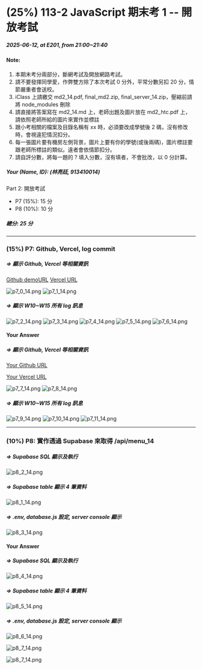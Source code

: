 # (25%) 113-2 JavaScript 期末考 1 -- 開放考試

##### 2025-06-12, at E201, from 21:00~21:40

#### Note:

1. 本期末考分兩部分，斷網考試及開放網路考試。
2. 請不要發揮同學愛，作弊雙方除了本次考試 0 分外，平常分數另扣 20 分，情節嚴重者會送校。
3. iClass 上請繳交 md2_14.pdf, final_md2.zip, final_server_14.zip，壓縮前請將 node_modules 刪除
4. 請直接將答案寫在 md2_14.md 上，老師出題及圖片放在 md2_htc.pdf 上，請依照老師所給的圖片來實作並標註
5. 跟小考相關的檔案及目錄名稱有 xx 時，必須要改成學號後 2 碼，沒有修改時，會視違犯情況扣分。
6. 每一張圖片要有機房左側背景，圖片上要有你的學號(或後兩碼)，圖片標註要跟老師所標註的類似。違者會依情節扣分。
7. 請自評分數，將每一題的 ? 填入分數，沒有填者，不會批改，以 0 分計算。

##### Your (Name, ID): (林亮廷, 913410014)

Part 2: 開放考試

- P7 (15%): 15 分
- P8 (10%): 10 分

##### 總分: 25 分

---

### (15%) P7: Github, Vercel, log commit

##### => 顯示 Github, Vercel 等相關資訊

[Github demoURL]()
[Vercel URL]()

![p7_0_14.png](p7_0_14.png)
![p7_1_14.png](p7_1_14.png)

##### => 顯示 W10~W15 所有 log 訊息

![p7_2_14.png](p7_2_14.png)
![p7_3_14.png](p7_3_14.png)
![p7_4_14.png](p7_4_14.png)
![p7_5_14.png](p7_5_14.png)
![p7_6_14.png](p7_6_14.png)

#### Your Answer

##### => 顯示 Github, Vercel 等相關資訊

[Your Github URL](https://github.com/zero2005x/1132-1N-DEMO-14)

[Your Vercel URL](https://1132-1N-DEMO-14.vercel.app)

![p7_7_14.png](p7_7_14.png)
![p7_8_14.png](p7_8_14.png)

##### => 顯示 W10~W15 所有 log 訊息

![p7_9_14.png](p7_9_14.png)
![p7_10_14.png](p7_10_14.png)
![p7_11_14.png](p7_11_14.png)

---

### (10%) P8: 實作透過 Supabase 來取得 /api/menu_14

##### => Supabase SQL 顯示及執行

![p8_2_14.png](p8_2_14.png)

##### => Supabase table 顯示 4 筆資料

![p8_1_14.png](p8_1_14.png)

##### => .env, database.js 設定, server console 顯示

![p8_3_14.png](p8_3_14.png)

#### Your Answer

##### => Supabase SQL 顯示及執行

![p8_4_14.png](p8_4_14.png)

##### => Supabase table 顯示 4 筆資料

![p8_5_14.png](p8_5_14.png)

##### => .env, database.js 設定, server console 顯示

![p8_6_14.png](p8_6_14.png)

![p8_7_14.png](p8_7_14.png)

![p8_7_14.png](p8_8_14.png)
